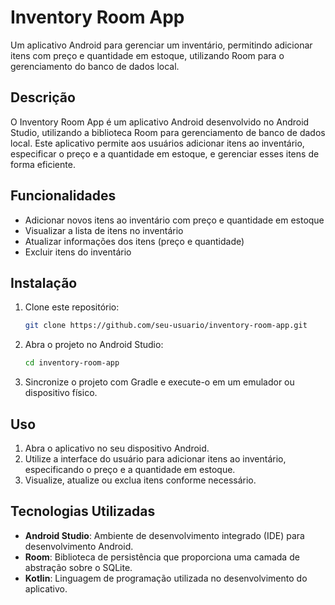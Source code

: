 
# Inventory Room App

Um aplicativo Android para gerenciar um inventário, permitindo adicionar itens com preço e quantidade em estoque, utilizando Room para o gerenciamento do banco de dados local.

## Descrição

O Inventory Room App é um aplicativo Android desenvolvido no Android Studio, utilizando a biblioteca Room para gerenciamento de banco de dados local. Este aplicativo permite aos usuários adicionar itens ao inventário, especificar o preço e a quantidade em estoque, e gerenciar esses itens de forma eficiente.

## Funcionalidades

- Adicionar novos itens ao inventário com preço e quantidade em estoque
- Visualizar a lista de itens no inventário
- Atualizar informações dos itens (preço e quantidade)
- Excluir itens do inventário

## Instalação

1. Clone este repositório:
   ```bash
   git clone https://github.com/seu-usuario/inventory-room-app.git
   ```
2. Abra o projeto no Android Studio:
   ```bash
   cd inventory-room-app
   ```
3. Sincronize o projeto com Gradle e execute-o em um emulador ou dispositivo físico.

## Uso

1. Abra o aplicativo no seu dispositivo Android.
2. Utilize a interface do usuário para adicionar itens ao inventário, especificando o preço e a quantidade em estoque.
3. Visualize, atualize ou exclua itens conforme necessário.

## Tecnologias Utilizadas

- **Android Studio**: Ambiente de desenvolvimento integrado (IDE) para desenvolvimento Android.
- **Room**: Biblioteca de persistência que proporciona uma camada de abstração sobre o SQLite.
- **Kotlin**: Linguagem de programação utilizada no desenvolvimento do aplicativo.
